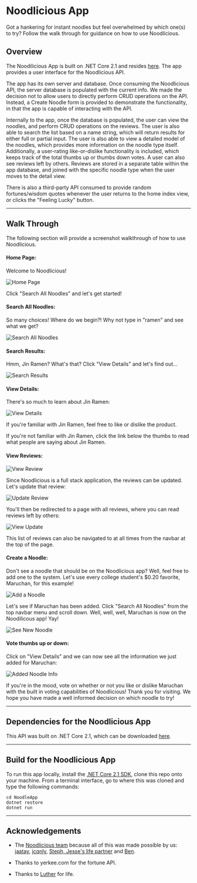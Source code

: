 # Noodlicious App
Got a hankering for instant noodles but feel overwhelmed by which one(s) to try?
Follow the walk through for guidance on how to use Noodlicious.

## Overview
The Noodilicious App is built on .NET Core 2.1 and resides [here](http://noodlicio.us/).
The app provides a user interface for the Noodlicious API.  

The app has its own server and database. Once consuming the Noodlicious API, the server database is populated with the current info. We made the decision not to allow users to directly perform CRUD operations on the API. Instead, a Create Noodle form is provided to demonstrate the functionality, in that the app is capable of interacting with the API. 

Internally to the app, once the database is populated, the user can view the noodles, and perform CRUD operations on the reviews. The user is also able to search the list based on a name string, which will return results for either full or partial input. The user is also able to view a detailed model of the noodles, which provides more information on the noodle type itself.  Additionally, a user-rating like-or-dislike functionality is included, which keeps track of the total thumbs up or thumbs down votes. A user can also see reviews left by others. Reviews are stored in a separate table within the app database, and joined with the specific noodle type when the user moves to the detail view.

There is also a third-party API consumed to provide random fortunes/wisdom quotes whenever the user returns to the home index view, or clicks the "Feeling Lucky" button.

---
## Walk Through

The following section will provide a screenshot walkthrough of how to use Noodlicious.

#### Home Page:

Welcome to Noodlicious!

![Home Page](/Assets/landingPage.png)

Click "Search All Noodles" and let's get started!

#### Search All Noodles:

So many choices!  Where do we begin?!  Why not type in "ramen" and see what we get?

![Search All Noodles](/Assets/search.png)

#### Search Results:

Hmm, Jin Ramen?  What's that?  Click "View Details" and let's find out...

![Search Results](/Assets/searchResults.png)

#### View Details:

There's so much to learn about Jin Ramen:

![View Details](/Assets/viewDetails.png)

If you're familiar with Jin Ramen, feel free to like or dislike the product.

If you're not familiar with Jin Ramen, click the link below the thumbs to read what people are saying about Jin Ramen.

#### View Reviews:

![View Review](/Assets/viewReviews.png)

Since Noodlicious is a full stack application, the reviews can be updated.  Let's update that review:

![Update Review](/Assets/updateReview.png)

You'll then be redirected to a page with all reviews, where you can read reviews left by others:

![View Update](/Assets/viewUpdate.png)

This list of reviews can also be navigated to at all times from the navbar at the top of the page.

#### Create a Noodle:

Don't see a noodle that should be on the Noodlicious app?  Well, feel free to add one to the system.  Let's use every college student's $0.20 favorite, Maruchan, for this example!

![Add a Noodle](/Assets/createNoodleInfo.png)

Let's see if Maruchan has been added.  Click "Search All Noodles" from the top navbar menu and scroll down.  Well, well, well, Maruchan is now on the Noodilicous app!  Yay!

![See New Noodle](/Assets/addedNoodle.png)

#### Vote thumbs up or down:

Click on "View Details" and we can now see all the information we just added for Maruchan:

![Added Noodle Info](/Assets/addedNoodleInfo.png)

If you're in the mood, vote on whether or not you like or dislike Maruchan with the built in voting capabilities of Noodlicious!  Thank you for visiting.  We hope you have made a well informed decision on which noodle to try!

---
## Dependencies for the Noodlicious App
This API was built on .NET Core 2.1, which can be downloaded [here](https://www.microsoft.com/net/download/macos).

---
## Build for the Noodlicious App
To run this app locally, install the [.NET Core 2.1 SDK](https://www.microsoft.com/net/download/macos), 
clone this repo onto your machine. From a terminal interface, go to where this was 
cloned and type the following commands:

```
cd NoodleApp
dotnet restore
dotnet run
```

---
## Acknowledgements
- The [Noodlicious team](https://github.com/Noodlicious) because all of this was made possible by us: [jaatay](https://github.com/jaatay), [jcqnly](https://github.com/jcqnly), [Steph, Jesse's life partner](https://github.com/IndigoShock) and [Ben](https://github.com/btaylor93).

- Thanks to yerkee.com for the fortune API.

- Thanks to [Luther](https://github.com/LutherMckeiver) for life.
